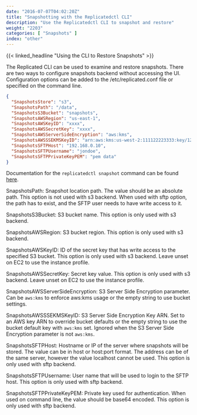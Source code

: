 ```yaml
---
date: "2016-07-07T04:02:20Z"
title: "Snapshotting with the Replicatedctl CLI"
description: "Use the Replicatedctl CLI to snapshot and restore"
weight: "2203"
categories: [ "Snapshots" ]
index: "other"
---
```


{{< linked_headline "Using the CLI to Restore Snapshots" >}}

The Replicated CLI can be used to examine and restore snapshots. There are two ways to configure snapshots backend without accessing the UI. Configuration options can be added to the /etc/replicated.conf file or specified on the command line.

```json
{
  "SnapshotsStore": "s3",
  "SnapshotsPath": "/data",
  "SnapshotsS3Bucket": "snapshots",
  "SnapshotsAWSRegion": "us-east-1",
  "SnapshotsAWSKeyID": "xxxx",
  "SnapshotsAWSSecretKey": "xxxx",
  "SnapshotsAWSServerSideEncryption": "aws:kms",
  "SnapshotsAWSSSEKMSKeyID": "arn:aws:kms:us-west-2:111122223333:key/1234abcd-12ab-34cd-56ef-1234567890ab",
  "SnapshotsSFTPHost": "192.168.0.10",
  "SnapshotsSFTPUsername": "jondoe",
  "SnapshotsSFTPPrivateKeyPEM": "pem data"
}
```

Documentation for the `replicatedctl snapshot` command can be found [here](/api/replicatedctl/replicatedctl_snapshot/).

SnapshotsPath: Snapshot location path. The value should be an absolute path. This option is not used with s3 backend. When used with sftp option, the path has to exist, and the SFTP user needs to have write access to it.

SnapshotsS3Bucket: S3 bucket name. This option is only used with s3 backend.

SnapshotsAWSRegion: S3 bucket region. This option is only used with s3 backend.

SnapshotsAWSKeyID: ID of the secret key that has write access to the specified S3 bucket. This option is only used with s3 backend. Leave unset on EC2 to use the instance profile.

SnapshotsAWSSecretKey: Secret key value. This option is only used with s3 backend. Leave unset on EC2 to use the instance profile.

SnapshotsAWSServerSideEncryption: S3 Server Side Encryption parameter. Can be `aws:kms` to enforce aws:kms usage or the empty string to use bucket settings.

SnapshotsAWSSSEKMSKeyID: S3 Server Side Encryption Key ARN. Set to an AWS key ARN to override bucket defaults or the empty string to use the bucket default key with `aws:kms` set. Ignored when the S3 Server Side Encryption parameter is not `aws:kms`.

SnapshotsSFTPHost: Hostname or IP of the server where snapshots will be stored. The value can be in host or host:port format. The address can be of the same server, however the value localhost cannot be used. This option is only used with sftp backend.

SnapshotsSFTPUsername: User name that will be used to login to the SFTP host. This option is only used with sftp backend.

SnapshotsSFTPPrivateKeyPEM: Private key used for authentication. When used on command line, the value should be base64 encoded. This option is only used with sftp backend.
